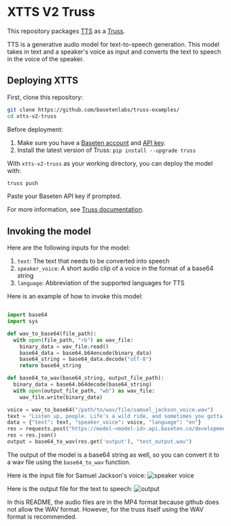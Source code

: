 # XTTS V2 Truss

This repository packages [TTS](https://github.com/coqui-ai/TTS) as a [Truss](https://truss.baseten.co/).

TTS is a generative audio model for text-to-speech generation. This model takes in text and a speaker's voice as input and converts the text to speech in the voice of the speaker.

## Deploying XTTS

First, clone this repository:

```sh
git clone https://github.com/basetenlabs/truss-examples/
cd xtts-v2-truss
```

Before deployment:

1. Make sure you have a [Baseten account](https://app.baseten.co/signup) and [API key](https://app.baseten.co/settings/account/api_keys).
2. Install the latest version of Truss: `pip install --upgrade truss`

With `xtts-v2-truss` as your working directory, you can deploy the model with:

```sh
truss push
```

Paste your Baseten API key if prompted.

For more information, see [Truss documentation](https://truss.baseten.co).

## Invoking the model

Here are the following inputs for the model:
1. `text`: The text that needs to be converted into speech
2. `speaker_voice`: A short audio clip of a voice in the format of a base64 string
3. `language`: Abbreviation of the supported languages for TTS

Here is an example of how to invoke this model:

```python

import base64
import sys

def wav_to_base64(file_path):
  with open(file_path, "rb") as wav_file:
    binary_data = wav_file.read()
    base64_data = base64.b64encode(binary_data)
    base64_string = base64_data.decode("utf-8")
    return base64_string

def base64_to_wav(base64_string, output_file_path):
  binary_data = base64.b64decode(base64_string)
  with open(output_file_path, "wb") as wav_file:
    wav_file.write(binary_data)

voice = wav_to_base64("/path/to/wav/file/samuel_jackson_voice.wav")
text = "Listen up, people. Life's a wild ride, and sometimes you gotta grab it by the horns and steer it where you want to go. You can't just sit around waiting for things to happen – you gotta make 'em happen. Yeah, it's gonna get tough, but that's when you dig deep, find that inner badass, and come out swinging. Remember, success ain't handed to you on a silver platter; you gotta snatch it like it owes you money. So, lace up your boots, square those shoulders, and let the world know that you're here to play, and you're playing for keeps"
data = {"text": text, "speaker_voice": voice, "language": "en"}
res = requests.post("https://model-<model-id>.api.baseten.co/development/predict", headers=headers, json=data)
res = res.json()
output = base64_to_wav(res.get('output'), "test_output.wav")
```

The output of the model is a base64 string as well, so you can convert it to a wav file using the `base64_to_wav` function.

Here is the input file for Samuel Jackson's voice:
![speaker voice](https://github.com/htrivedi99/truss-examples/assets/15642666/6ae79c53-f63a-4e0a-b6fc-d397fee6162e)

Here is the output file for the text to speech:
![output](https://github.com/htrivedi99/truss-examples/assets/15642666/2a2f9a80-860d-4ef1-a530-7892a8bd874e)

In this README, the audio files are in the MP4 format because github does not allow the WAV format. However, for the truss itself using the WAV format is recommended.
